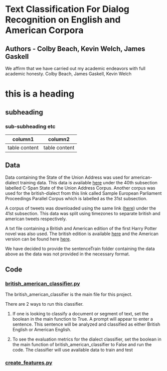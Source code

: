 # Text Classification For Dialog Recognition on English and American Corpora

## Authors - Colby Beach, Kevin Welch, James Gaskell

We affirm that we have carried out my academic endeavors with full
academic honesty. Colby Beach, James Gaskell, Kevin Welch

# this is a heading
## subheading
### sub-subheading etc

|column1|column2|
|----|-----|
|table content| table content|

## Data

Data containing the State of the Union Address was used for american-dialect training data. 
This data is available [here](https://www.nltk.org/nltk_data/) under the 40th subsection labelled
C-Span State of the Union Address Corpus. Another corpus was used for the british-dialect from this 
link called Sample European Parliament Proceedings Parallel Corpus which is labelled as the 31st subsection. 

A corpus of tweets was downloaded using the same link ([here](https://www.nltk.org/nltk_data/)) under the 41st 
subsection. This data was split using timezones to separate british and american tweets respectively. 

A txt file containing a British and American edition of the first Harry Potter novel was also used. The british
edition is available [here](https://www.academia.edu/40801338/Bloomsbury_HP_1_Harry_Potter_and_the_Philosophers_Stone)
and the American version can be found here 
[here](https://www.academia.edu/39183542/J_K_Rowling_HP_1_Harry_Potter_and_the_Sorcerers_Stone). 

We have decided to provide the sentenceTrain folder containing the data above as the data was not provided in 
the necessary format. 

## Code

### [british_american_classifier.py](british_american_classifier.py)

The british_american_classifier is the main file for this project.

There are 2 ways to run this classifier. 

1. If one is looking to classify a document or segment of text, set the boolean in the main function to True. A prompt
will appear to enter a sentence. This sentence will be analyzed and classified as either British English or American 
English. 
   
2. To see the evaluation metrics for the dialect classifier, set the boolean in the main function of 
british_american_classifier to False and run the code. The classifier will use available data to train and test


### [create_features.py](create_features.py)
